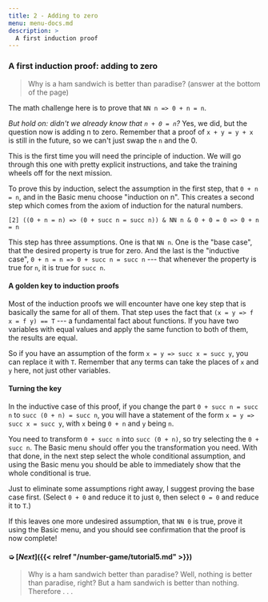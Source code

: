```yaml
---
title: 2 - Adding to zero
menu: menu-docs.md
description: >
  A first induction proof
---
```


### A first induction proof: adding to zero

> Why is a ham sandwich is better than paradise?  (answer at the
> bottom of the page)

The math challenge here is to prove that `NN n => 0 + n = n`.

*But hold on: didn't we already know that `n + 0 = n`?* Yes,
we did, but the question now is adding n to zero.  Remember that a
proof of `x + y = y + x` is still in the future, so we can't just swap
the `n` and the 0.

This is the first time you will need the principle of induction.  We
will go through this one with pretty explicit instructions, and take
the training wheels off for the next mission.

<div class=proof-editor data-exercise="nat/add1"></div>

To prove this by induction, select the assumption in the first step,
that `0 + n = n`, and in the Basic menu choose "induction on n".  This
creates a second step which comes from the axiom of induction for the
natural numbers.

`[2] ((0 + n = n) => (0 + succ n = succ n)) & NN n & 0 + 0 = 0 => 0 + n = n`

This step has three assumptions.  One is that `NN n`.  One is the
"base case", that the desired property is true for zero.  And the last
is the "inductive case", `0 + n = n => 0 + succ n = succ n` --- that
whenever the property is true for `n`, it is true for `succ n`.

#### A golden key to induction proofs

Most of the induction proofs we will encounter have one key step that
is basically the same for all of them.  That step uses the fact that
`(x = y => f x = f y) == T` --- a fundamental fact about functions.
If you have two variables with equal values and apply the same
function to both of them, the results are equal.

So if you have an assumption of the form `x = y => succ x = succ y`,
you can replace it with `T`.  Remember that any terms can take the
places of `x` and `y` here, not just other variables.

#### Turning the key

In the inductive case of this proof, if you change the part `0 + succ
n = succ n` to `succ (0 + n) = succ n`, you will have a statement of
the form `x = y => succ x = succ y`, with `x` being `0 + n` and `y`
being `n`.

You need to transform `0 + succ n` into `succ (0 + n)`, so try
selecting the `0 + succ n`.  The Basic menu should offer you the
transformation you need.  With that done, in the next step select the
whole conditional assumption, and using the Basic menu you should be
able to immediately show that the whole conditional is true.

Just to eliminate some assumptions right away, I suggest proving the
base case first.  (Select `0 + 0` and reduce it to just `0`, then
select `0 = 0` and reduce it to `T`.)

If this leaves one more undesired assumption, that `NN 0` is true,
prove it using the Basic menu, and you should see confirmation that
the proof is now complete!

#### ➭ [***Next***]({{< relref "/number-game/tutorial5.md" >}})

> Why is a ham sandwich better than paradise?
> Well, nothing is better than paradise, right?
> But a ham sandwich is better than nothing.
> Therefore . . .
